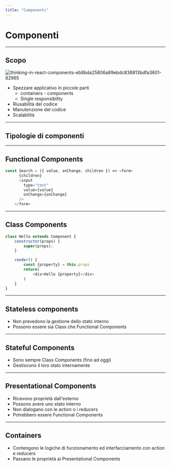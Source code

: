 ```yaml
---
title: "Componenti"
---
```


# Componenti

---

<div class="row">
<div class="col-6 align-self-center">

## Scopo
 ![thinking-in-react-components-eb8bda25806a89ebdc838813bdfa3601-82965](https://coggle-images.s3.amazonaws.com/5a881768218c15000116dc55-33d26435-b4ef-46ed-b5dc-2947bdabd151.png) 

</div>
<div class="col-6 text-left">

* Spezzare applicativo in piccole parti
  * containers - components
  * Single responsibility
* Riusabilità del codice
* Manutenzione del codice
* Scalabilità

</div>
</div>

---

## Tipologie di componenti

---

## Functional Components

```javascript
const Search = ({ value, onChange, children }) => <form>
      {children}
      <input
        type="text"
        value={value}
        onChange={onChange}
      />
    </form>
```

---

## Class Components

```javascript
class Hello extends Component {
    constructor(props) {
        super(props);
    }

    render() {
        const {property} = this.props
        return(
            <div>Hello {property}</div>
        )
    }
}
```

---

## Stateless components

* Non prevedono la gestione dello stato interno
* Possono essere sia Class che Functional Components

---

## Stateful Components

* Sono sempre Class Components (fino ad oggi)
* Gestiscono il loro stato internamente

---

## Presentational Components

* Ricevono proprietà dall'esterno
* Possono avere uno stato interno
* Non dialogano con le action o i reducers
* Potrebbero essere Functional Components

---

## Containers

* Contengono le logiche di funzionamento ed interfacciamento con action e reducers
* Passano le proprietà ai Presentational Components